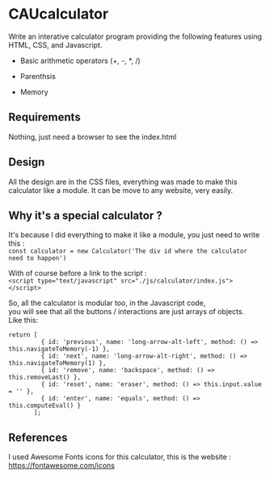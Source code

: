 # CAUcalculator
Write an interative calculator program providing the following features using HTML, CSS, and Javascript.

- Basic arithmetic operators (+, -, *, /)

- Parenthsis

- Memory

## Requirements

Nothing, just need a browser to see the index.html

## Design

All the design are in the CSS files, everything was made to make this calculator like a module.
It can be move to any website, very easily.

## Why it's a special calculator ?

It's because I did everything to make it like a module, you just need to write this :  
`const calculator = new Calculator('The div id where the calculator need to happen')`

With of course before a link to the script :  
`<script type="text/javascript" src="./js/calculator/index.js"></script>`

So, all the calculator is modular too, in the Javascript code,  
you will see that all the buttons / interactions are just arrays of objects.  
Like this:  
```
return [
         { id: 'previous', name: 'long-arrow-alt-left', method: () => this.navigateToMemory(-1) },
         { id: 'next', name: 'long-arrow-alt-right', method: () => this.navigateToMemory(1) },
         { id: 'remove', name: 'backspace', method: () => this.removeLast() },
         { id: 'reset', name: 'eraser', method: () => this.input.value = '' },
         { id: 'enter', name: 'equals', method: () => this.computeEval() }
       ];
```

## References

I used Awesome Fonts icons for this calculator, this is the website :  
https://fontawesome.com/icons
